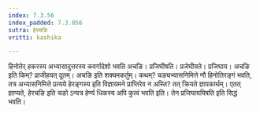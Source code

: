 ```yaml
---
index: 7.3.56
index_padded: 7.3.056
sutra: हेरचङि
vritti: kashika

---
```

हिनोतेर् हकरस्य अभ्यासादुत्तरस्य कवर्गादेशो भवति अचङि। प्रजिघीषति। प्रजेघीयते। प्रजिघाय। अचङि इति किम्? प्राजीहयत् दूतम्। अचङि इति शक्यमकर्तुम्। कथम्? चङ्यभ्यासनिमित्ते णौ हिनोतिरङ्गं भवति, तत्र अभ्यासनिमित्ते प्रत्यये हेरङ्गस्य इति विज्ञायमने प्राप्तिरेव न अस्ति? तत् क्रियते ज्ञापकार्थम्। एतत् ज्ञाप्यते, हेरचङि इति चङो ऽन्यत्र हेर्ण्य धिकस्य अपि कुत्वं भवति इति। तेन प्रजिघाययिषति इति सिद्धं भवति।